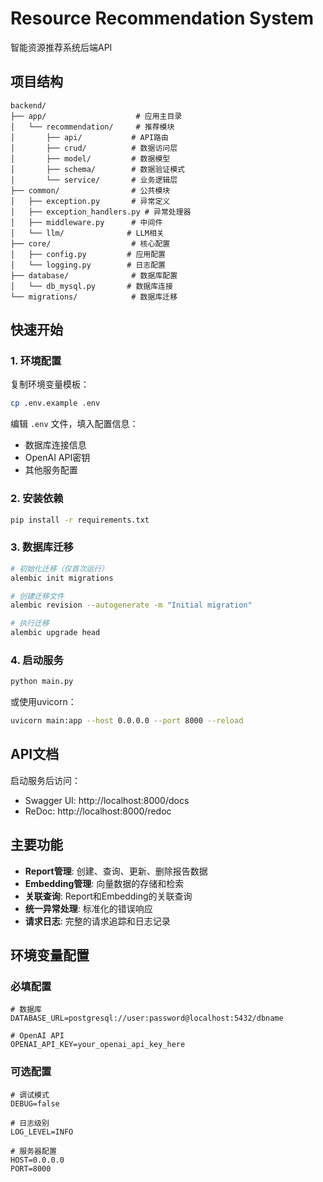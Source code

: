 # Resource Recommendation System

智能资源推荐系统后端API

## 项目结构

```
backend/
├── app/                    # 应用主目录
│   └── recommendation/     # 推荐模块
│       ├── api/           # API路由
│       ├── crud/          # 数据访问层
│       ├── model/         # 数据模型
│       ├── schema/        # 数据验证模式
│       └── service/       # 业务逻辑层
├── common/                # 公共模块
│   ├── exception.py       # 异常定义
│   ├── exception_handlers.py # 异常处理器
│   ├── middleware.py      # 中间件
│   └── llm/              # LLM相关
├── core/                  # 核心配置
│   ├── config.py         # 应用配置
│   └── logging.py        # 日志配置
├── database/              # 数据库配置
│   └── db_mysql.py       # 数据库连接
└── migrations/            # 数据库迁移
```

## 快速开始

### 1. 环境配置

复制环境变量模板：
```bash
cp .env.example .env
```

编辑 `.env` 文件，填入配置信息：
- 数据库连接信息
- OpenAI API密钥
- 其他服务配置

### 2. 安装依赖

```bash
pip install -r requirements.txt
```

### 3. 数据库迁移

```bash
# 初始化迁移（仅首次运行）
alembic init migrations

# 创建迁移文件
alembic revision --autogenerate -m "Initial migration"

# 执行迁移
alembic upgrade head
```

### 4. 启动服务

```bash
python main.py
```

或使用uvicorn：
```bash
uvicorn main:app --host 0.0.0.0 --port 8000 --reload
```

## API文档

启动服务后访问：
- Swagger UI: http://localhost:8000/docs
- ReDoc: http://localhost:8000/redoc

## 主要功能

- **Report管理**: 创建、查询、更新、删除报告数据
- **Embedding管理**: 向量数据的存储和检索
- **关联查询**: Report和Embedding的关联查询
- **统一异常处理**: 标准化的错误响应
- **请求日志**: 完整的请求追踪和日志记录

## 环境变量配置

### 必填配置
```env
# 数据库
DATABASE_URL=postgresql://user:password@localhost:5432/dbname

# OpenAI API
OPENAI_API_KEY=your_openai_api_key_here
```

### 可选配置
```env
# 调试模式
DEBUG=false

# 日志级别
LOG_LEVEL=INFO

# 服务器配置
HOST=0.0.0.0
PORT=8000
```
